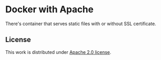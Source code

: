 # Docker with Apache 

There's container that serves static files with or without SSL certificate. 

## License 

This work is distributed under [Apache 2.0 license](https://raw.githubusercontent.com/jacksoncage/apache-docker/master/LICENSE). 


